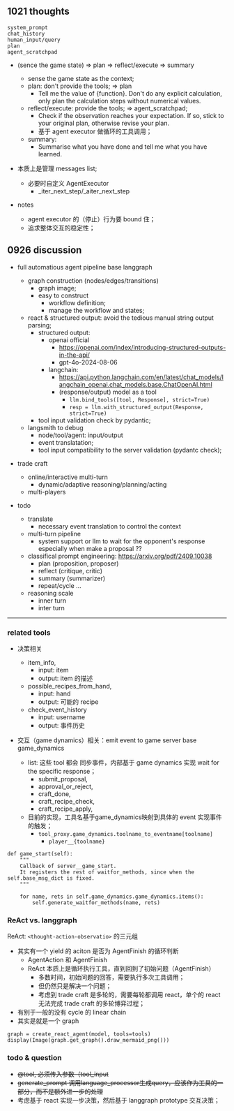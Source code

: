 
## 1021 thoughts

```
system_prompt
chat_history
human_input/query
plan
agent_scratchpad
```

- (sence the game state) => plan => reflect/execute => summary
    - sense the game state as the context; 
    - plan: don't provide the tools; => plan
        - Tell me the value of {function}. Don't do any explicit calculation, only plan the calculation steps without numerical values.
    - reflect/execute: provide the tools; => agent_scratchpad;
        - Check if the observation reaches your expectation. If so, stick to your original plan, otherwise revise your plan.
        - 基于 agent executor 做循环的工具调用； 
    - summary: 
        - Summarise what you have done and tell me what you have learned.

- 本质上是管理 messages list;
    - 必要时自定义 AgentExecutor
        - _iter_next_step/_aiter_next_step
- notes
    - agent executor 的（停止）行为要 bound 住；
    - 追求整体交互的稳定性；

## 0926 discussion

- full automatious agent pipeline base langgraph
    - graph construction (nodes/edges/transitions)
        - graph image;
        - easy to construct
            - workflow definition;
            - manage the workflow and states;
    - react & structured output: avoid the tedious manual string output parsing;
        - structured output: 
            - openai official
                - https://openai.com/index/introducing-structured-outputs-in-the-api/
                - gpt-4o-2024-08-06
            - langchain: 
                - https://api.python.langchain.com/en/latest/chat_models/langchain_openai.chat_models.base.ChatOpenAI.html
                - (response/output) model as a tool
                    - `llm.bind_tools([tool, Response], strict=True)`
                    - `resp = llm.with_structured_output(Response, strict=True)`
        - tool input validation check by pydantic;
    - langsmith to debug
        - node/tool/agent: input/output
        - event translatation;
        - tool input compatibility to the server validation (pydantc check);

- trade craft
    - online/interactive multi-turn 
        - dynamic/adaptive reasoning/planning/acting
    - multi-players 

- todo
    - translate 
        - necessary event translation to control the context
    - multi-turn pipeline
        - system support or llm to wait for the opponent's response especially when make a proposal ??
    - classifical prompt engineering: https://arxiv.org/pdf/2409.10038
        - plan (proposition, proposer)
        - reflect (critique, critic)
        - summary (summarizer)
        - repeat/cycle
        ...
    - reasoning scale
        - inner turn
        - inter turn

--------------------------------------------


### related tools

- 决策相关
    - item_info,
        - input: item
        - output: item 的描述
    - possible_recipes_from_hand,
        - input: hand
        - output: 可能的 recipe
    - check_event_history
        - input: username
        - output: 事件历史

- 交互（game dynamics）相关：emit event to game server base game_dynamics
    - list: 这些 tool 都会 同步事件，内部基于 game dynamics 实现 wait for the specific response；
        - submit_proposal,
        - approval_or_reject,
        - craft_done,
        - craft_recipe_check,
        - craft_recipe_apply,
    - 目前的实现，工具名基于game_dynamics映射到具体的 event 实现事件的触发；
        - `tool_proxy.game_dynamics.toolname_to_eventname[toolname]`
            - `player__{toolname}`

```
def game_start(self):
    """
    Callback of server__game_start.
    It registers the rest of waitfor_methods, since when the self.base_msg_dict is fixed.
    """

    for name, rets in self.game_dynamics.game_dynamics.items():
        self.generate_waitfor_methods(name, rets)
```

### ReAct vs. langgraph

ReAct: `<thought-action-observatio>` 的三元组

- 其实有一个 yield 的 aciton 是否为 AgentFinish 的循环判断
    - AgentAction 和 AgentFinish
    - ReAct 本质上是循环执行工具，直到回到了初始问题（AgentFinish）    
        - 多数时间，初始问题的回答，需要执行多次工具调用；
        - 但仍然只是解决一个问题；
        - 考虑到 trade craft 是多轮的，需要每轮都调用 react，单个的 react 无法完成 trade craft 的多轮博弈过程；
- 有别于一般的没有 cycle 的 linear chain
- 其实是就是一个 graph

```
graph = create_react_agent(model, tools=tools)
display(Image(graph.get_graph().draw_mermaid_png()))
```

### todo & question

- ~~@tool, 必须传入参数（tool_input~~
- ~~generate_prompt 调用language_processor生成query，应该作为工具的一部分，而不是额外进一步的处理~~
- 考虑基于 react 实现一步决策，然后基于 langgraph prototype 交互决策；
